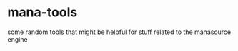 mana-tools
==========

some random tools that might be helpful for stuff related to the manasource engine